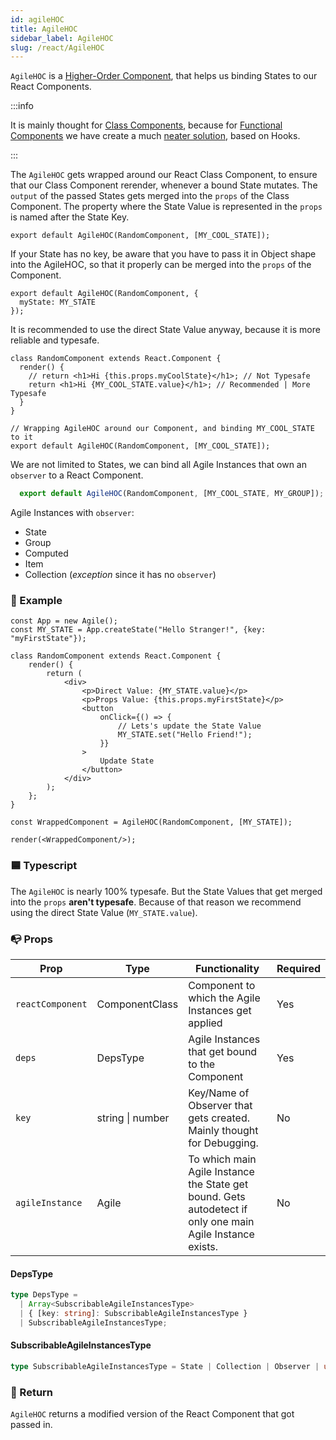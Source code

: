 ```yaml
---
id: agileHOC
title: AgileHOC
sidebar_label: AgileHOC
slug: /react/AgileHOC
---
```


`AgileHOC` is a [Higher-Order Component](https://reactjs.org/docs/higher-order-components.html), that helps us binding States to our React Components.

:::info

It is mainly thought for [Class Components](https://reactjs.org/docs/components-and-props.html),
because for [Functional Components](https://reactjs.org/docs/components-and-props.html) we have create a much [neater solution](./Hooks.md), based on Hooks.

:::

The `AgileHOC` gets wrapped around our React Class Component, to
ensure that our Class Component rerender, whenever a bound State mutates.
The `output` of the passed States gets merged into the `props` of the Class Component.
The property where the State Value is represented in the `props` is named after the State Key.
```tsx
export default AgileHOC(RandomComponent, [MY_COOL_STATE]);
```
If your State has no key, be aware that you have to pass it in Object shape into the AgileHOC,
so that it properly can be merged into the `props` of the Component.
```tsx
export default AgileHOC(RandomComponent, {
  myState: MY_STATE
});
```
It is recommended to use the direct State Value anyway, because it is more reliable and typesafe.
```tsx {4,9}
class RandomComponent extends React.Component {
  render() {
    // return <h1>Hi {this.props.myCoolState}</h1>; // Not Typesafe
    return <h1>Hi {MY_COOL_STATE.value}</h1>; // Recommended | More Typesafe
  }
}

// Wrapping AgileHOC around our Component, and binding MY_COOL_STATE to it
export default AgileHOC(RandomComponent, [MY_COOL_STATE]);
```

We are not limited to States, we can bind all Agile Instances that own
an `observer` to a React Component.
```ts
  export default AgileHOC(RandomComponent, [MY_COOL_STATE, MY_GROUP]);
```
Agile Instances with `observer`:
- State
- Group
- Computed
- Item
- Collection (_exception_ since it has no `observer`)




### 🔴 Example

```tsx live
const App = new Agile();
const MY_STATE = App.createState("Hello Stranger!", {key: "myFirstState"});

class RandomComponent extends React.Component {
    render() {
        return (
            <div>
                <p>Direct Value: {MY_STATE.value}</p>
                <p>Props Value: {this.props.myFirstState}</p>
                <button
                    onClick={() => {
                        // Lets's update the State Value
                        MY_STATE.set("Hello Friend!");
                    }}
                >
                    Update State
                </button>
            </div>
        );
    };
}

const WrappedComponent = AgileHOC(RandomComponent, [MY_STATE]);

render(<WrappedComponent/>);
```

### 🟦 Typescript

The `AgileHOC` is nearly 100% typesafe.
But the State Values that get merged into the `props` **aren't typesafe**.
Because of that reason we recommend using the direct State Value (`MY_STATE.value`).

### 📭 Props

| Prop              | Type                                            | Functionality                                                                                               | Required    |
| ----------------- | ----------------------------------------------- | ----------------------------------------------------------------------------------------------------------- | ------------|
| `reactComponent`  | ComponentClass                                  | Component to which the Agile Instances get applied                                                          | Yes         |
| `deps`            | DepsType                                        | Agile Instances that get bound to the Component                                                             | Yes         |
| `key`             | string \| number                                | Key/Name of Observer that gets created. Mainly thought for Debugging.                                       | No          |
| `agileInstance`   | Agile                                           | To which main Agile Instance the State get bound. Gets autodetect if only one main Agile Instance exists.   | No          |

#### DepsType
```ts
type DepsType =
  | Array<SubscribableAgileInstancesType>
  | { [key: string]: SubscribableAgileInstancesType }
  | SubscribableAgileInstancesType;
```

#### SubscribableAgileInstancesType
```ts
type SubscribableAgileInstancesType = State | Collection | Observer | undefined;
```

### 📄 Return

`AgileHOC` returns a modified version of the React Component that got passed in.